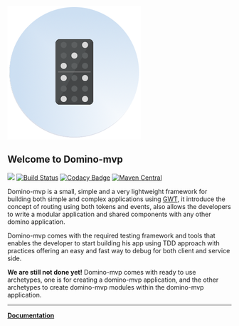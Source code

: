 ![logoimage](https://raw.githubusercontent.com/DominoKit/DominoKit.github.io/master/domino-logo.png)

## Welcome to Domino-mvp

<a title="Gitter" href=""><img src="https://badges.gitter.im/Join%20Chat.svg"></a>
[![Build Status](https://travis-ci.org/DominoKit/domino-mvp.svg?branch=master)](https://travis-ci.org/DominoKit/domino-mvp)
[![Codacy Badge](https://api.codacy.com/project/badge/Grade/5df3ae073cad41bfad99df6537bc17b6)](https://www.codacy.com/app/akabme/domino?utm_source=github.com&amp;utm_medium=referral&amp;utm_content=GwtDomino/domino&amp;utm_campaign=Badge_Grade)
[![Maven Central](https://maven-badges.herokuapp.com/maven-central/org.dominokit.domino/domino/badge.svg)](https://maven-badges.herokuapp.com/maven-central/org.dominokit.domino/domino)

Domino-mvp is a small, simple and a very lightweight framework for building both simple and complex applications using [GWT](http://www.gwtproject.org/), it introduce the concept of routing using both tokens and events, also allows the developers to write a modular application and shared components with any other domino application.

Domino-mvp comes with the required testing framework and tools that enables the developer to start building his app using TDD approach with practices offering an easy and fast way to debug for both client and service side.

**We are still not done yet!** Domino-mvp comes with ready to use archetypes, one is for creating a domino-mvp application, and the other archetypes to create domino-mvp modules within the domino-mvp application.

----------------------------

**[Documentation](https://github.com/DominoKit/domino-mvp/wiki)**

